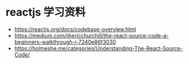 # reactjs 学习资料

- <https://reactjs.org/docs/codebase-overview.html>
- <https://medium.com/@ericchurchill/the-react-source-code-a-beginners-walkthrough-i-7240e86f3030>
- <https://holmeshe.me/categories/Understanding-The-React-Source-Code/>
